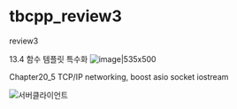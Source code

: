 # tbcpp_review3
review3

13.4 함수 템플릿 특수화
![image|535x500](upload://5MnztwhxPfBTPn69rlLb95LsoWm.png) 

Chapter20_5 TCP/IP networking, boost asio socket iostream

![서버클라이언트](https://user-images.githubusercontent.com/59910227/79938778-75888c80-8498-11ea-8105-a2e471749c7a.png)

